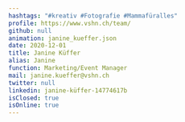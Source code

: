 ```yaml
---
hashtags: "#kreativ #Fotografie #Mammafüralles"
profile: https://www.vshn.ch/team/
github: null
animation: janine_kueffer.json
date: 2020-12-01
title: Janine Küffer
alias: Janine
function: Marketing/Event Manager
mail: janine.kueffer@vshn.ch
twitter: null
linkedin: janine-küffer-14774617b
isClosed: true
isOnline: true
---
```

